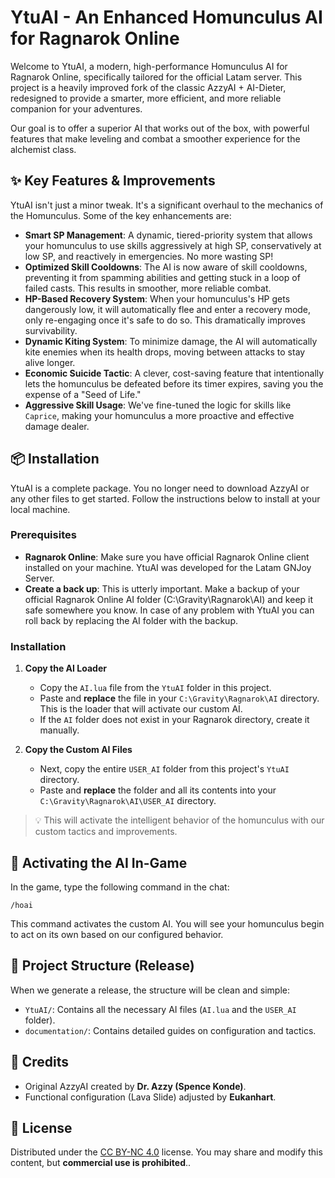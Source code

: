 # YtuAI - An Enhanced Homunculus AI for Ragnarok Online

Welcome to YtuAI, a modern, high-performance Homunculus AI for Ragnarok Online, specifically tailored for the official Latam server. This project is a heavily improved fork of the classic AzzyAI + AI-Dieter, redesigned to provide a smarter, more efficient, and more reliable companion for your adventures.

Our goal is to offer a superior AI that works out of the box, with powerful features that make leveling and combat a smoother experience for the alchemist class.

## ✨ Key Features & Improvements

YtuAI isn't just a minor tweak. It's a significant overhaul to the mechanics of the Homunculus. Some of the key enhancements are:

-   **Smart SP Management**: A dynamic, tiered-priority system that allows your homunculus to use skills aggressively at high SP, conservatively at low SP, and reactively in emergencies. No more wasting SP!
-   **Optimized Skill Cooldowns**: The AI is now aware of skill cooldowns, preventing it from spamming abilities and getting stuck in a loop of failed casts. This results in smoother, more reliable combat.
-   **HP-Based Recovery System**: When your homunculus's HP gets dangerously low, it will automatically flee and enter a recovery mode, only re-engaging once it's safe to do so. This dramatically improves survivability.
-   **Dynamic Kiting System**: To minimize damage, the AI will automatically kite enemies when its health drops, moving between attacks to stay alive longer.
-   **Economic Suicide Tactic**: A clever, cost-saving feature that intentionally lets the homunculus be defeated before its timer expires, saving you the expense of a "Seed of Life."
-   **Aggressive Skill Usage**: We've fine-tuned the logic for skills like `Caprice`, making your homunculus a more proactive and effective damage dealer.

## 📦 Installation

YtuAI is a complete package. You no longer need to download AzzyAI or any other files to get started. Follow the instructions below to install at your local machine.

### Prerequisites

-   **Ragnarok Online**: Make sure you have official Ragnarok Online client installed on your machine. YtuAI was developed for the Latam GNJoy Server.
-   **Create a back up**: This is utterly important. Make a backup of your official Ragnarok Online AI folder (C:\Gravity\Ragnarok\AI) and keep it safe somewhere you know. In case of any problem with YtuAI you can roll back by replacing the AI folder with the backup.

### Installation

1.  **Copy the AI Loader**
    -   Copy the `AI.lua` file from the `YtuAI` folder in this project.
    -   Paste and **replace** the file in your `C:\Gravity\Ragnarok\AI` directory. This is the loader that will activate our custom AI.
    -   If the `AI` folder does not exist in your Ragnarok directory, create it manually.

2.  **Copy the Custom AI Files**
    -   Next, copy the entire `USER_AI` folder from this project's `YtuAI` directory.
    -   Paste and **replace** the folder and all its contents into your `C:\Gravity\Ragnarok\AI\USER_AI` directory.

> 💡 This will activate the intelligent behavior of the homunculus with our custom tactics and improvements.

## 🧪 Activating the AI In-Game

In the game, type the following command in the chat:

```
/hoai
```

This command activates the custom AI. You will see your homunculus begin to act on its own based on our configured behavior.

## 📁 Project Structure (Release)

When we generate a release, the structure will be clean and simple:

-   `YtuAI/`: Contains all the necessary AI files (`AI.lua` and the `USER_AI` folder).
-   `documentation/`: Contains detailed guides on configuration and tactics.

## 🤝 Credits

-   Original AzzyAI created by **Dr. Azzy (Spence Konde)**.
-   Functional configuration (Lava Slide) adjusted by **Eukanhart**.

## 📜 License

Distributed under the [CC BY-NC 4.0](https://creativecommons.org/licenses/by-nc/4.0/) license. You may share and modify this content, but **commercial use is prohibited**..

